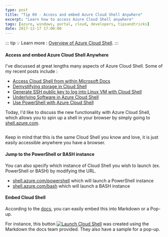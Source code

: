 ```yaml
---
type: post
title: "Tip 69 - Access and embed Azure Cloud Shell Anywhere"
excerpt: "Learn how to access Azure Cloud Shell anywhere"
tags: [azure, windows, portal, cloud, developers, tipsandtricks]
date: 2017-12-17 17:00:00
---
```


::: tip
:bulb: Learn more : [Overview of Azure Cloud Shell](https://docs.microsoft.com/azure/cloud-shell/overview?WT.mc_id=docs-azuredevtips-azureappsdev).
:::

#### Access and embed Azure Cloud Shell Anywhere

I've discussed at great lengths many aspects of Azure Cloud Shell. Some of my recent posts include : 

* [Access Cloud Shell from within Microsoft Docs](https://microsoft.github.io/AzureTipsAndTricks/blog/tip11.html)
* [Demystifying storage in Cloud Shell](https://microsoft.github.io/AzureTipsAndTricks/blog/tip13.html)
* [Generate SSH public key to log into Linux VM with Cloud Shell](https://microsoft.github.io/AzureTipsAndTricks/blog/tip14.html)
* [Underlying Software in Azure Cloud Shell](https://microsoft.github.io/AzureTipsAndTricks/blog/tip15.html)
* [Use PowerShell with Azure Cloud Shell](https://microsoft.github.io/AzureTipsAndTricks/blog/tip17.html)

Today, I'd like to discuss the new functionality with Azure Cloud Shell, which allows you to spin up a shell in your browser by simply going to [shell.azure.com](http://shell.azure.com). 

<img :src="$withBase('/files/cloudshellbrowser1.png')">

Keep in mind that this is the same Cloud Shell you know and love, it is just easily accessible anywhere you have a browser. 

#### Jump to the PowerShell or BASH instance

You can also specify which instance of Cloud Shell you wish to launch (ex. PowerShell or BASH) by modifying the URL.

* [shell.azure.com/powershell](https://shell.azure.com/powershell) which will launch a PowerShell instance
* [shell.azure.com/bash](https://shell.azure.com/bash) which will launch a BASH instance

#### Embed Cloud Shell

According to the [docs](https://docs.microsoft.com/azure/cloud-shell/embed-cloud-shell?WT.mc_id=docs-azuredevtips-azureappsdev), you can easily embed this into Markdown or a Pop-up. 

For instance, this button [![Launch Cloud Shell](https://shell.azure.com/images/launchcloudshell.png "Launch Cloud Shell")](https://shell.azure.com) was created using the Markdown the docs team provided. They also have a sample for a pop-up. 
